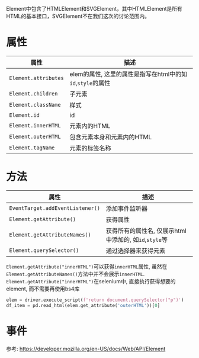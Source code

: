 Element中包含了HTMLElement和SVGElement，其中HTMLElement是所有HTML的基本接口，SVGElement不在我们这次的讨论范围内。


# 属性
属性|描述
--|--
`Element.attributes`|elem的属性, 这里的属性是指写在html中的如`id`,`style`的属性
`Element.children`|子元素
`Element.className`|样式
`Element.id`|id
`Element.innerHTML`|元素内的HTML
`Element.outerHTML`|包含元素本身和元素内的HTML
`Element.tagName`|元素的标签名称

# 方法

属性|描述
--|--
`EventTarget.addEventListener()`|添加事件监听器
`Element.getAttribute()`|获得属性
`Element.getAttributeNames()`|获得所有的属性名, 仅展示html中添加的, 如`id`,`style`等
`Element.querySelector()`|通过选择器来获得元素


`Element.getAttribute("innerHTML")`可以获得`innerHTML`属性, 虽然在`Element.getAttributeNames()`方法中并不会展示`innerHTML`.
`Element.getAttribute("innerHTML")`在selenium中, 直接执行获得想要的element, 而不需要再使用bs4库

```python
elem = driver.execute_script(f'return document.querySelector("p")')
df_item = pd.read_html(elem.get_attribute('outerHTML'))[0]
```


# 事件





参考:
https://developer.mozilla.org/en-US/docs/Web/API/Element